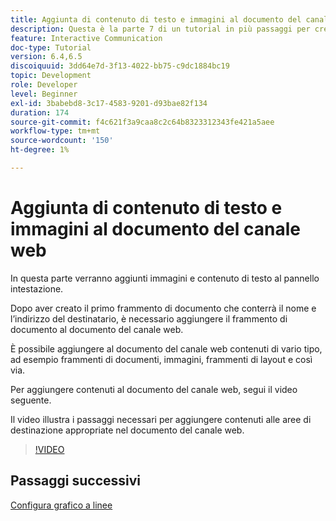 ```yaml
---
title: Aggiunta di contenuto di testo e immagini al documento del canale web
description: Questa è la parte 7 di un tutorial in più passaggi per creare il tuo primo documento di comunicazione interattiva. In questa parte verranno aggiunti immagini e contenuto di testo al pannello intestazione.
feature: Interactive Communication
doc-type: Tutorial
version: 6.4,6.5
discoiquuid: 3dd64e7d-3f13-4022-bb75-c9dc1884bc19
topic: Development
role: Developer
level: Beginner
exl-id: 3babebd8-3c17-4583-9201-d93bae82f134
duration: 174
source-git-commit: f4c621f3a9caa8c2c64b8323312343fe421a5aee
workflow-type: tm+mt
source-wordcount: '150'
ht-degree: 1%

---
```


# Aggiunta di contenuto di testo e immagini al documento del canale web

In questa parte verranno aggiunti immagini e contenuto di testo al pannello intestazione.

Dopo aver creato il primo frammento di documento che conterrà il nome e l’indirizzo del destinatario, è necessario aggiungere il frammento di documento al documento del canale web.

È possibile aggiungere al documento del canale web contenuti di vario tipo, ad esempio frammenti di documenti, immagini, frammenti di layout e così via.

Per aggiungere contenuti al documento del canale web, segui il video seguente.

Il video illustra i passaggi necessari per aggiungere contenuti alle aree di destinazione appropriate nel documento del canale web.

>[!VIDEO](https://video.tv.adobe.com/v/22359?quality=12&learn=on)

## Passaggi successivi

[Configura grafico a linee](./parteight.md)
